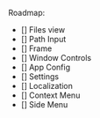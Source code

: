 Roadmap: 
- [] Files view
- [] Path Input
- [] Frame
- [] Window Controls
- [] App Config
- [] Settings
- [] Localization
- [] Context Menu
- [] Side Menu